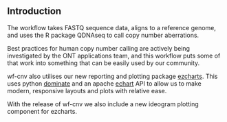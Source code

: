 ## Introduction

The workflow takes FASTQ sequence data, aligns to a reference genome, and uses the R package QDNAseq to call copy number aberrations.

Best practices for human copy number calling are actively being investigated by the ONT applications team, and this workflow puts some of that work into something that can be easily used by our community.

wf-cnv also utilises our new reporting and plotting package [ezcharts](https://github.com/epi2me-labs/ezcharts). This uses python [dominate](https://github.com/Knio/dominate) and an apache [echart](https://echarts.apache.org/en/index.html) API to allow us to make modern, responsive layouts and plots with relative ease.

With the release of wf-cnv we also include a new ideogram plotting component for ezcharts.
